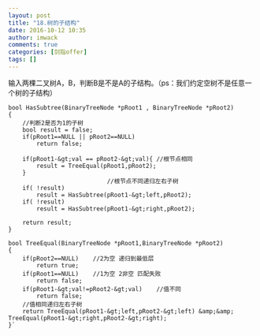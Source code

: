 ```yaml
---
layout: post
title: "18.树的子结构"
date: 2016-10-12 10:35
author: imwack
comments: true
categories: [剑指offer]
tags: []
---
```

输入两棵二叉树A，B，判断B是不是A的子结构。（ps：我们约定空树不是任意一个树的子结构）


	bool HasSubtree(BinaryTreeNode *pRoot1 , BinaryTreeNode *pRoot2)
    {
        //判断2是否为1的子树
        bool result = false;
        if(pRoot1==NULL || pRoot2==NULL)
            return false;
        
        if(pRoot1-&gt;val == pRoot2-&gt;val){ //根节点相同
            result = TreeEqual(pRoot1,pRoot2);
        }
                                //根节点不同递归左右子树
        if( !result)
            result = HasSubtree(pRoot1-&gt;left,pRoot2);
        if( !result)
            result = HasSubtree(pRoot1-&gt;right,pRoot2);
        
        return result;
    }
    
    bool TreeEqual(BinaryTreeNode *pRoot1,BinaryTreeNode *pRoot2)
    {
        if(pRoot2==NULL)    //2为空 递归到最低层
            return true;
        if(pRoot1==NULL)    //1为空 2非空 匹配失败
            return false;
        if(pRoot1-&gt;val!=pRoot2-&gt;val)    //值不同
            return false;
        //值相同递归左右子树
        return TreeEqual(pRoot1-&gt;left,pRoot2-&gt;left) &amp;&amp; TreeEqual(pRoot1-&gt;right,pRoot2-&gt;right);
    }`

&nbsp;
